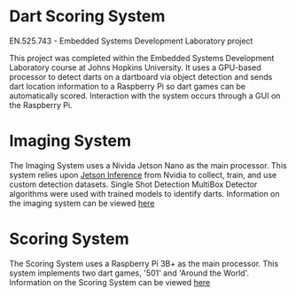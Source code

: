 # Dart Scoring System

EN.525.743 - Embedded Systems Development Laboratory project

This project was completed within the Embedded Systems Development Laboratory course at Johns Hopkins University. It uses a GPU-based processor to detect darts on a dartboard via object detection and sends dart location information to a Raspberry Pi so dart games can be automatically scored. Interaction with the system occurs through a GUI on the Raspberry Pi.

# Imaging System
The Imaging System uses a Nivida Jetson Nano as the main processor. This system relies upon [Jetson Inference](https://github.com/dusty-nv/jetson-inference/) from Nvidia to collect, train, and use custom detection datasets. Single Shot Detection MultiBox Detector algorithms were used with trained models to identify darts. Information on the imaging system can be viewed [here](imaging/README.md)

# Scoring System
The Scoring System uses a Raspberry Pi 3B+ as the main processor. This system implements two dart games, '501' and 'Around the World'. Information on the Scoring System can be viewed [here](scoring/README.md)
